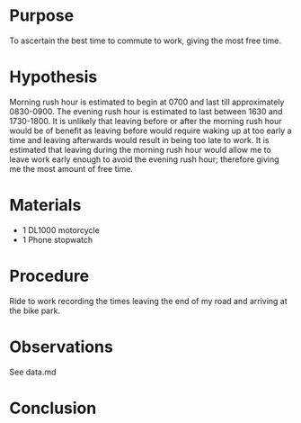  # Purpose

 To ascertain the best time to commute to work, giving the most free time.

 # Hypothesis

 Morning rush hour is estimated to begin at 0700 and last till approximately 0830-0900. The evening rush hour is estimated to last between 1630 and 1730-1800. It is unlikely that leaving before or after the morning rush hour would be of benefit as leaving before would require waking up at too early a time and leaving afterwards would result in being too late to work. It is estimated that leaving during the morning rush hour would allow me to leave work early enough to avoid the evening rush hour; therefore giving me the most amount of free time.

 # Materials

 * 1 DL1000 motorcycle
 * 1 Phone stopwatch

 # Procedure

 Ride to work recording the times leaving the end of my road and arriving at the bike park.

 # Observations

 See data.md

 # Conclusion